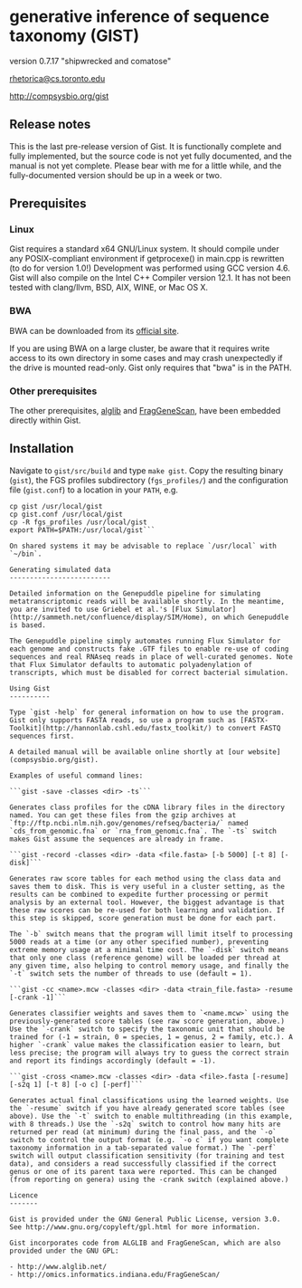 generative inference of sequence taxonomy (GIST)
================================================

version 0.7.17 "shipwrecked and comatose"

rhetorica@cs.toronto.edu

http://compsysbio.org/gist

Release notes
-------------

This is the last pre-release version of Gist. It is functionally complete and fully implemented, but the source code is not yet fully documented, and the manual is not yet complete. Please bear with me for a little while, and the fully-documented version should be up in a week or two.

Prerequisites
-------------

### Linux

Gist requires a standard x64 GNU/Linux system. It should compile under any POSIX-compliant environment if getprocexe() in main.cpp is rewritten (to do for version 1.0!) Development was performed using GCC version 4.6. Gist will also compile on the Intel C++ Compiler version 12.1. It has not been tested with clang/llvm, BSD, AIX, WINE, or Mac OS X.

### BWA

BWA can be downloaded from its [official site](http://bio-bwa.sourceforge.net).

If you are using BWA on a large cluster, be aware that it requires write access to its own directory in some cases and may crash unexpectedly if the drive is mounted read-only. Gist only requires that "bwa" is in the PATH.

### Other prerequisites

The other prerequisites, [alglib](http://www.alglib.net/) and [FragGeneScan](http://omics.informatics.indiana.edu/FragGeneScan/), have been embedded directly within Gist.

Installation
------------

Navigate to `gist/src/build` and type `make gist`. Copy the resulting binary (`gist`), the FGS profiles subdirectory (`fgs_profiles/`) and the configuration file (`gist.conf`) to a location in your `PATH`, e.g.

```mkdir /usr/local/gist
cp gist /usr/local/gist
cp gist.conf /usr/local/gist
cp -R fgs_profiles /usr/local/gist
export PATH=$PATH:/usr/local/gist```

On shared systems it may be advisable to replace `/usr/local` with `~/bin`.

Generating simulated data
-------------------------

Detailed information on the Genepuddle pipeline for simulating metatranscriptomic reads will be available shortly. In the meantime, you are invited to use Griebel et al.'s [Flux Simulator](http://sammeth.net/confluence/display/SIM/Home), on which Genepuddle is based.

The Genepuddle pipeline simply automates running Flux Simulator for each genome and constructs fake .GTF files to enable re-use of coding sequences and real RNAseq reads in place of well-curated genomes. Note that Flux Simulator defaults to automatic polyadenylation of transcripts, which must be disabled for correct bacterial simulation.

Using Gist
----------

Type `gist -help` for general information on how to use the program. Gist only supports FASTA reads, so use a program such as [FASTX-Toolkit](http://hannonlab.cshl.edu/fastx_toolkit/) to convert FASTQ sequences first.

A detailed manual will be available online shortly at [our website](compsysbio.org/gist).

Examples of useful command lines:

```gist -save -classes <dir> -ts```

Generates class profiles for the cDNA library files in the directory named. You can get these files from the gzip archives at `ftp://ftp.ncbi.nlm.nih.gov/genomes/refseq/bacteria/` named `cds_from_genomic.fna` or `rna_from_genomic.fna`. The `-ts` switch makes Gist assume the sequences are already in frame.

```gist -record -classes <dir> -data <file.fasta> [-b 5000] [-t 8] [-disk]```

Generates raw score tables for each method using the class data and saves them to disk. This is very useful in a cluster setting, as the results can be combined to expedite further processing or permit analysis by an external tool. However, the biggest advantage is that these raw scores can be re-used for both learning and validation. If this step is skipped, score generation must be done for each part.

The `-b` switch means that the program will limit itself to processing 5000 reads at a time (or any other specified number), preventing extreme memory usage at a minimal time cost. The `-disk` switch means that only one class (reference genome) will be loaded per thread at any given time, also helping to control memory usage, and finally the `-t` switch sets the number of threads to use (default = 1).

```gist -cc <name>.mcw -classes <dir> -data <train_file.fasta> -resume [-crank -1]```

Generates classifier weights and saves them to `<name.mcw>` using the previously-generated score tables (see raw score generation, above.) Use the `-crank` switch to specify the taxonomic unit that should be trained for (-1 = strain, 0 = species, 1 = genus, 2 = family, etc.). A higher `-crank` value makes the classification easier to learn, but less precise; the program will always try to guess the correct strain and report its findings accordingly (default = -1).

```gist -cross <name>.mcw -classes <dir> -data <file>.fasta [-resume] [-s2q 1] [-t 8] [-o c] [-perf]```

Generates actual final classifications using the learned weights. Use the `-resume` switch if you have already generated score tables (see above). Use the `-t` switch to enable multithreading (in this example, with 8 threads.) Use the `-s2q` switch to control how many hits are returned per read (at minimum) during the final pass, and the `-o` switch to control the output format (e.g. `-o c` if you want complete taxonomy information in a tab-separated value format.) The `-perf` switch will output classification sensitivity (for training and test data), and considers a read successfully classified if the correct genus or one of its parent taxa were reported. This can be changed (from reporting on genera) using the -crank switch (explained above.)

Licence
-------

Gist is provided under the GNU General Public License, version 3.0. See http://www.gnu.org/copyleft/gpl.html for more information.

Gist incorporates code from ALGLIB and FragGeneScan, which are also provided under the GNU GPL:

- http://www.alglib.net/
- http://omics.informatics.indiana.edu/FragGeneScan/
